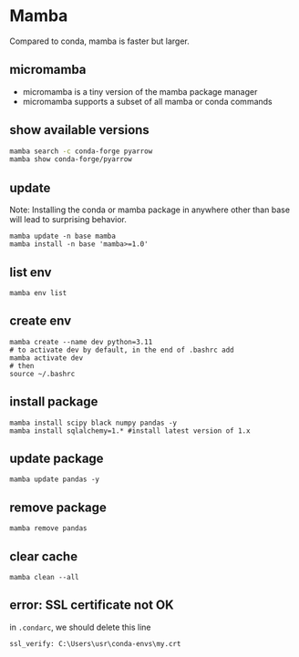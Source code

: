 # Mamba

Compared to conda, mamba is faster but larger.

## micromamba
- micromamba is a tiny version of the mamba package manager
- micromamba supports a subset of all mamba or conda commands

## show available versions 
```sh
mamba search -c conda-forge pyarrow
mamba show conda-forge/pyarrow
```

## update
Note: Installing the conda or mamba package in anywhere other than base will lead to surprising behavior.
```
mamba update -n base mamba
mamba install -n base 'mamba>=1.0'
```

## list env
```
mamba env list
```

## create env
```
mamba create --name dev python=3.11
# to activate dev by default, in the end of .bashrc add
mamba activate dev
# then
source ~/.bashrc
```

## install package
```
mamba install scipy black numpy pandas -y
mamba install sqlalchemy=1.* #install latest version of 1.x
```

## update package
```
mamba update pandas -y
```

## remove package
```
mamba remove pandas
```

## clear cache
```
mamba clean --all
```

## error: SSL certificate not OK
in `.condarc`, we should delete this line
```
ssl_verify: C:\Users\usr\conda-envs\my.crt
```
